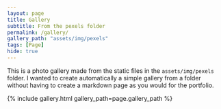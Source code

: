 ```yaml
---
layout: page
title: Gallery
subtitle: From the pexels folder
permalink: /gallery/
gallery_path: "assets/img/pexels"
tags: [Page]
hide: true
---
```


This is a photo gallery made from the static files in the `assets/img/pexels` folder.
I wanted to create automatically a simple gallery from a folder without having to create a markdown page as you would for the portfolio.


{% include gallery.html gallery_path=page.gallery_path %}
